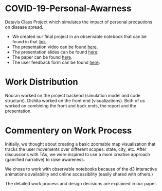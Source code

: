 # COVID-19-Personal-Awarness
Datavis Class Project which simulates the impact of personal precautions on disease spread.


* We created our final project in an observable notebook that can be found in that [link](https://observablehq.com/@nouran-soliman/covid-19-personal-awareness-datavis-game/5).
* The presentation video can be found [here](https://www.dropbox.com/s/vudc23l4v1dvixc/COVID-19%20Personal%20Awareness-Final%20Presentation%20Video.mp4?dl=0).
* The presentation slides can be found [here](https://www.dropbox.com/s/b7cb0br4bft71re/COVID-19%20Personal%20Awareness-Final%20Presentation.pdf?dl=0).
* The paper can be found [here](https://www.dropbox.com/s/5bpy8ebn2t1glqx/6_894_DataVis_Project___COVID_19_Personal_Awareness_Game.pdf?dl=0).
* The user feedback form can be found [here](https://docs.google.com/forms/d/e/1FAIpQLSdzRDp4JskmisixZQzKb8lnPEQoWCpVINcEZEGzkYq-E8F8AQ/viewform).

# Work Distribution
Nouran worked on the project backend (simulation model and code structure). Dishita worked on the front end (visualizations). Both of us worked on combining the front and back ends, the report and the presentation. 

# Commentery on Work Process
Initially, we thought about creating a basic zoomable map visualization that tracks the user movements over different scopes: state, city, etc. After discussions with TAs, we were inspired to use a more creative approach (gamified narrative) to raise awareness.

We chose to work with observable notebooks because of the d3 interactive animations availability and online accessibility (easily shared with others.) 

The detailed work process and design decisions are explained in our paper.
